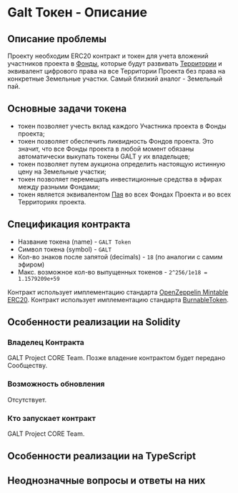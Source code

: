 # Galt Токен - Описание

## Описание проблемы
Проекту необходим ERC20 контракт и токен для учета вложений участников проекта в [Фонды](https://github.com/andromedaspace/galtproject-docs/blob/master/ru/Glossary.md#%D0%A4%D0%BE%D0%BD%D0%B4), которые будут развивать [Территории](https://github.com/andromedaspace/galtproject-docs/blob/master/ru/Glossary.md#%D0%A2%D0%B5%D1%80%D1%80%D0%B8%D1%82%D0%BE%D1%80%D0%B8%D1%8F) и эквивалент цифрового права на все Территории Проекта без права на конкретные Земельные участки. Самый близкий аналог - Земельный пай.

## Основные задачи токена
- токен позволяет учесть вклад каждого Участника проекта в Фонды проекта; 
- токен позволяет обеспечить ликвидность Фондов проекта. Это значит, что все Фонды проекта в любой момент обязаны автоматически выкупать токены GALT у их владельцев;
- токен позволяет путем аукциона определить настоящую истинную цену на Земельные участки;
- токен позволяет перемещать инвестиционные средства в эфирах между разными Фондами;
- токен является эквивалентом [Пая](https://ru.wikipedia.org/wiki/%D0%9F%D0%B0%D0%B9) во всех Фондах Проекта и во всех Территориях проекта.

## Спецификация контракта
* Название токена (name) - `GALT Token`
* Символ токена (symbol) - `GALT`
* Кол-во знаков после запятой (decimals) - `18` (по аналогии с самим эфиром)
* Макс. возможное кол-во выпущенных токенов - `2^256/1e18 = 1.1579209e+59`

Контракт использует имплементацию стандарта [OpenZeppelin Mintable ERC20](https://github.com/OpenZeppelin/openzeppelin-solidity/tree/master/contracts/token/ERC20).
Контракт использует имплементацию стандарта [BurnableToken](https://github.com/OpenZeppelin/openzeppelin-solidity/blob/master/contracts/token/ERC20/BurnableToken.sol).

## Особенности реализации на Solidity
### Владелец Контракта
GALT Project CORE Team. Позже владение контрактом будет передано Сообществу.
### Возможность обновления
Отсутствует.
### Кто запускает контракт 
GALT Project CORE Team.
## Особенности реализации на TypeScript
## Неоднозначные вопросы и ответы на них
